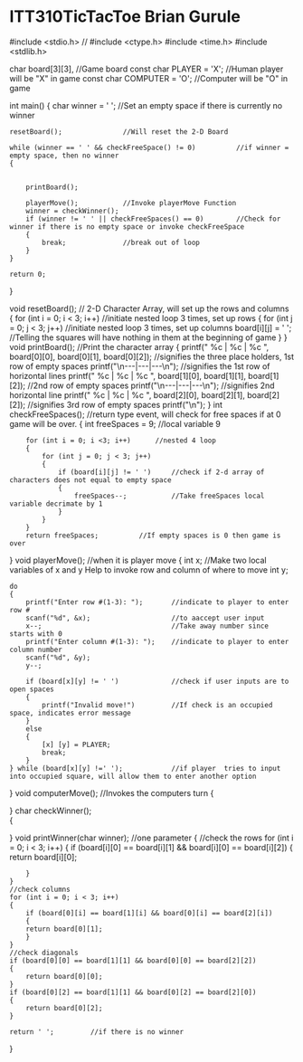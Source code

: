 # ITT310TicTacToe Brian Gurule

#include <stdio.h>  //
#include <ctype.h>
#include <time.h>
#include <stdlib.h>

char board[3][3],				//Game board
const char PLAYER = 'X';		//Human player will be "X" in game
const char COMPUTER = 'O';		//Computer will be "O" in game

int main()
{
	char winner = ' ';			//Set an empty space if there is currently no winner

	resetBoard();				//Will reset the 2-D Board

	while (winner == ' ' && checkFreeSpace() != 0)			//if winner = empty space, then no winner
	{


		printBoard();

		playerMove();			//Invoke playerMove Function
		winner = checkWinner();		
		if (winner != ' ' || checkFreeSpaces() == 0)		//Check for winner if there is no empty space or invoke checkFreeSpace
		{
			break;				//break out of loop
		}
	}

	return 0;
}

void resetBoard();				// 2-D Character Array, will set up the rows and columns
{
	for (int i = 0; i < 3; i++)		//initiate nested loop 3 times, set up rows 
	{
		for (int j = 0; j < 3; j++)		//initiate nested loop 3 times, set up columns
			board[i][j] = ' ';			//Telling the squares will have nothing in them at the beginning of game
	}
}
void printBoard();				//Print the character array
{
	printf(" %c |  %c  |  %c ", board[0][0], board[0][1], board[0][2]);		//signifies the three place holders, 1st row of empty spaces
	printf("\n---|---|---\n");												//signifies the 1st row of horizontal lines
	printf(" %c  |  %c | %c ", board[1][0], board[1][1], board[1][2]);		//2nd row of empty spaces
	printf("\n---|---|---\n");												//signifies 2nd horizontal line
	printf(" %c  |  %c |  %c ", board[2][0], board[2][1], board[2][2]);		//signifies 3rd row of empty spaces
	printf("\n");
}
int  checkFreeSpaces();			//return type event, will check for free spaces if at 0 game will be over.
{
	int freeSpaces = 9;		//local variable 9

		for (int i = 0; i <3; i++)		//nested 4 loop
		{
			for (int j = 0; j < 3; j++)
			{
				if (board[i][j] != ' ')		//check if 2-d array of characters does not equal to empty space
				{
					freeSpaces--;			//Take freeSpaces local variable decrimate by 1
				}
			}
		}
		return freeSpaces;			//If empty spaces is 0 then game is over
}
void playerMove();				//when it is player move
{
	int x;					//Make two local variables of x and y Help to invoke row and column of where to move
	int y;

	do
	{
		printf("Enter row #(1-3): ");		//indicate to player to enter row # 
		scanf("%d", &x);					//to aaccept user input
		x--;								//Take away number since starts with 0
		printf("Enter column #(1-3): ");	//indicate to player to enter column number
		scanf("%d", &y);
		y--;

		if (board[x][y] != ' ')				//check if user inputs are to open spaces
		{
			printf("Invalid move!")			//If check is an occupied space, indicates error message
		}
		else
		{
			[x] [y] = PLAYER;
			break;
		}
	} while (board[x][y] !=' ');			//if player  tries to input into occupied square, will allow them to enter another option
}
void computerMove();			//Invokes the computers turn
{

}
char checkWinner();		
{
	
}
void printWinner(char winner);	//one parameter
{
	//check the rows
	for (int i = 0; i < 3; i++)	
	{
		if (board[i][0] == board[i][1] && board[i][0] == board[i][2])
		{
			return board[i][0];

		}
	}
	//check columns
	for (int i = 0; i < 3; i++)
	{
		if (board[0][i] == board[1][i] && board[0][i] == board[2][i])
		{
		return board[0][1];
		}
	}
	//check diagonals
	if (board[0][0] == board[1][1] && board[0][0] == board[2][2])
	{
		return board[0][0];
	}
	if (board[0][2] == board[1][1] && board[0][2] == board[2][0])
	{
		return board[0][2];
	}

	return ' ';			//if there is no winner
	
}
